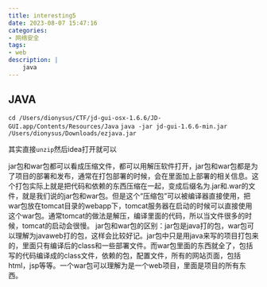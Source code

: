 ```yaml
---
title: interesting5
date: 2023-08-07 15:47:16
categories:
- 网络安全
tags:
- web 
description: |
    java
---
```


## JAVA

`cd /Users/dionysus/CTF/jd-gui-osx-1.6.6/JD-GUI.app/Contents/Resources/Java`
`java -jar jd-gui-1.6.6-min.jar /Users/dionysus/Downloads/ezjava.jar`

其实直接`unzip`然后idea打开就可以

jar包和war包都可以看成压缩文件，都可以用解压软件打开，jar包和war包都是为了项目的部署和发布，通常在打包部署的时候，会在里面加上部署的相关信息。这个打包实际上就是把代码和依赖的东西压缩在一起，变成后缀名为.jar和.war的文件，就是我们说的jar包和war包。但是这个“压缩包”可以被编译器直接使用，把war包放在tomcat目录的webapp下，tomcat服务器在启动的时候可以直接使用这个war包。通常tomcat的做法是解压，编译里面的代码，所以当文件很多的时候，tomcat的启动会很慢。
jar包和war包的区别：jar包是java打的包，war包可以理解为javaweb打的包，这样会比较好记。jar包中只是用java来写的项目打包来的，里面只有编译后的class和一些部署文件。而war包里面的东西就全了，包括写的代码编译成的class文件，依赖的包，配置文件，所有的网站页面，包括html，jsp等等。一个war包可以理解为是一个web项目，里面是项目的所有东西。
